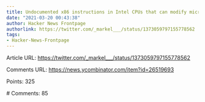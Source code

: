 ```yaml
---
title: Undocumented x86 instructions in Intel CPUs that can modify microcode
date: "2021-03-20 00:43:38"
author: Hacker News Frontpage
authorlink: https://twitter.com/_markel___/status/1373059797155778562
tags:
- Hacker-News-Frontpage
---
```


<p>Article URL: <a href="https://twitter.com/_markel___/status/1373059797155778562">https://twitter.com/_markel___/status/1373059797155778562</a></p>
<p>Comments URL: <a href="https://news.ycombinator.com/item?id=26519693">https://news.ycombinator.com/item?id=26519693</a></p>
<p>Points: 325</p>
<p># Comments: 85</p>
